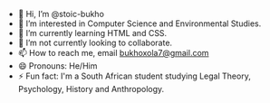 - 👋 Hi, I’m @stoic-bukho
- 👀 I’m interested in Computer Science and Environmental Studies.
- 🌱 I’m currently learning HTML and CSS.
- 💞️ I’m not currently looking to collaborate.
- 📫 How to reach me, email bukhoxola7@gmail.com
- 😄 Pronouns: He/Him
- ⚡ Fun fact: I'm a South African student studying Legal Theory, Psychology, History and Anthropology.

<!---
stoic-bukho/stoic-bukho is a ✨ special ✨ repository because its `README.md` (this file) appears on your GitHub profile.
You can click the Preview link to take a look at your changes.
--->
